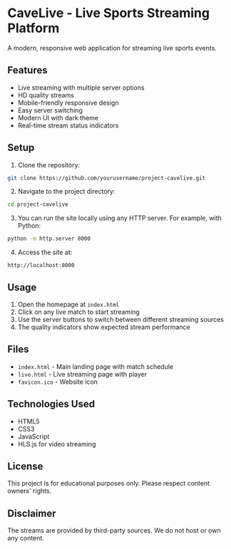 # CaveLive - Live Sports Streaming Platform

A modern, responsive web application for streaming live sports events.

## Features

- Live streaming with multiple server options
- HD quality streams
- Mobile-friendly responsive design
- Easy server switching
- Modern UI with dark theme
- Real-time stream status indicators

## Setup

1. Clone the repository:
```bash
git clone https://github.com/yourusername/project-cavelive.git
```

2. Navigate to the project directory:
```bash
cd project-cavelive
```

3. You can run the site locally using any HTTP server. For example, with Python:
```bash
python -m http.server 8000
```

4. Access the site at:
```
http://localhost:8000
```

## Usage

1. Open the homepage at `index.html`
2. Click on any live match to start streaming
3. Use the server buttons to switch between different streaming sources
4. The quality indicators show expected stream performance

## Files

- `index.html` - Main landing page with match schedule
- `live.html` - Live streaming page with player
- `favicon.ico` - Website icon

## Technologies Used

- HTML5
- CSS3
- JavaScript
- HLS.js for video streaming

## License

This project is for educational purposes only. Please respect content owners' rights.

## Disclaimer

The streams are provided by third-party sources. We do not host or own any content. 